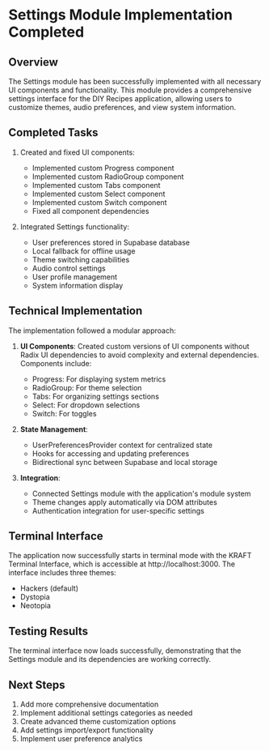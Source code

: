 # Settings Module Implementation Completed

## Overview

The Settings module has been successfully implemented with all necessary UI components and functionality. This module provides a comprehensive settings interface for the DIY Recipes application, allowing users to customize themes, audio preferences, and view system information.

## Completed Tasks

1. Created and fixed UI components:
   - Implemented custom Progress component
   - Implemented custom RadioGroup component
   - Implemented custom Tabs component
   - Implemented custom Select component
   - Implemented custom Switch component
   - Fixed all component dependencies

2. Integrated Settings functionality:
   - User preferences stored in Supabase database
   - Local fallback for offline usage
   - Theme switching capabilities
   - Audio control settings
   - User profile management
   - System information display

## Technical Implementation

The implementation followed a modular approach:

1. **UI Components**: Created custom versions of UI components without Radix UI dependencies to avoid complexity and external dependencies. Components include:
   - Progress: For displaying system metrics
   - RadioGroup: For theme selection
   - Tabs: For organizing settings sections
   - Select: For dropdown selections
   - Switch: For toggles

2. **State Management**:
   - UserPreferencesProvider context for centralized state
   - Hooks for accessing and updating preferences
   - Bidirectional sync between Supabase and local storage

3. **Integration**:
   - Connected Settings module with the application's module system
   - Theme changes apply automatically via DOM attributes
   - Authentication integration for user-specific settings

## Terminal Interface

The application now successfully starts in terminal mode with the KRAFT Terminal Interface, which is accessible at http://localhost:3000. The interface includes three themes:
- Hackers (default)
- Dystopia
- Neotopia

## Testing Results

The terminal interface now loads successfully, demonstrating that the Settings module and its dependencies are working correctly.

## Next Steps

1. Add more comprehensive documentation
2. Implement additional settings categories as needed
3. Create advanced theme customization options
4. Add settings import/export functionality
5. Implement user preference analytics